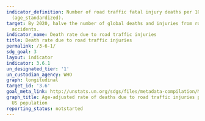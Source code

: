 ```yaml
---
indicator_definition: Number of road traffic fatal injury deaths per 100 000 population
  (age_standardized).
target: By 2020, halve the number of global deaths and injuries from road traffic
  accidents.
indicator_name: Death rate due to road traffic injuries
title: Death rate due to road traffic injuries
permalink: /3-6-1/
sdg_goal: 3
layout: indicator
indicator: 3.6.1
un_designated_tier: '1'
un_custodian_agency: WHO
graph: longitudinal
target_id: '3.6'
goal_meta_link: http://unstats.un.org/sdgs/files/metadata-compilation/Metadata-Goal-3.pdf
graph_title: Age-adjusted rate of deaths due to road traffic injuries per 100,000
  US population
reporting_status: notstarted
---
```

